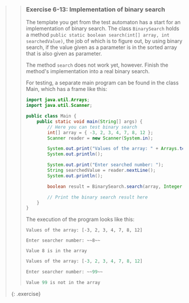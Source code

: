 >> ### Exercise 6-13: Implementation of binary search
>>
>> The template you get from the test automaton has a start for an implementation of binary search. The class `BinarySearch` holds a method `public static boolean search(int[] array, int searchedValue)`, the job of which is to figure out, by using binary search, if the value given as a parameter is in the sorted array that is also given as parameter.
>>
>> The method `search` does not work yet, however. Finish the method's implementation into a real binary search.
>>
>> For testing, a separate main program can be found in the class Main, which has a frame like this:
>>
>> ```java
>> import java.util.Arrays;
>> import java.util.Scanner;
>>
>> public class Main {
>>     public static void main(String[] args) {
>>         // Here you can test binary search
>>         int[] array = { -3, 2, 3, 4, 7, 8, 12 };
>>         Scanner reader = new Scanner(System.in);
>>
>>         System.out.print("Values of the array: " + Arrays.toString(array));
>>         System.out.println();
>>
>>         System.out.print("Enter searched number: ");
>>         String searchedValue = reader.nextLine();
>>         System.out.println();
>>
>>         boolean result = BinarySearch.search(array, Integer.parseInt(searchedValue));
>>
>>         // Print the binary search result here
>>     }
>> }
>> ```
>>
>> The execution of the program looks like this:
>>
>> ```output
>> Values of the array: [-3, 2, 3, 4, 7, 8, 12]
>>
>> Enter searcher number: ~~8~~
>>
>> Value 8 is in the array
>> ```
>>
>> ```java
>> Values of the array: [-3, 2, 3, 4, 7, 8, 12]
>>
>> Enter searcher number: ~~99~~
>>
>> Value 99 is not in the array
>> ```
>>
>{: .exercise}